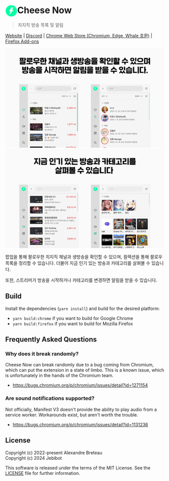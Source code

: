 # <img src="public/icon-48.png" width="38" align="left" /> Cheese Now

> 치지직 방송 목록 및 알림

[Website](https://www.chz.app/) | [Discord](https://discord.gg/9kq3UNKAkz) | [Chrome Web Store (Chromium, Edge, Whale 호환)](https://chromewebstore.google.com/detail/cemmjndpjenafbjmafgjcpdnfafbkhee) | [Firefox Add-ons](https://addons.mozilla.org/addon/cheese-now/)

![스크린샷 1](./images/1.png)
![스크린샷 2](./images/2.png)

팝업을 통해 팔로우한 치지직 채널과 생방송을 확인할 수 있으며, 컬렉션을 통해 팔로우 목록을 정리할 수 있습니다. 더불어 지금 인기 있는 방송과 카테고리를 살펴볼 수 있습니다.

또한, 스트리머가 방송을 시작하거나 카테고리를 변경하면 알림을 받을 수 있습니다.

## Build

Install the dependencies (`yarn install`) and build for the desired platform:

- `yarn build:chrome` if you want to build for Google Chrome
- `yarn build:firefox` if you want to build for Mozilla Firefox

## Frequently Asked Questions

### Why does it break randomly?

Cheese Now can break randomly due to a bug coming from Chromium, which can put the extension in a state of limbo.
This is a known issue, which is unfortunately in the hands of the Chromium team.

- https://bugs.chromium.org/p/chromium/issues/detail?id=1271154

### Are sound notifications supported?

Not officially, Manifest V3 doesn't provide the ability to play audio from a service worker.
Workarounds exist, but aren't worth the trouble.

- https://bugs.chromium.org/p/chromium/issues/detail?id=1131236

## License

Copyright (c) 2022-present Alexandre Breteau<br />
Copyright (c) 2024 Jebibot

This software is released under the terms of the MIT License.
See the [LICENSE](LICENSE) file for further information.
